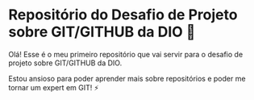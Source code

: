 # Repositório do Desafio de Projeto sobre GIT/GITHUB da DIO :book:

Olá! Esse é o meu primeiro repositório que vai servir para o desafio de projeto sobre GIT/GITHUB da DIO. 

Estou ansioso para poder aprender mais sobre repositórios e poder me tornar um expert em GIT! :zap: 
